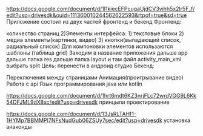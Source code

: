https://docs.google.com/document/d/1l1kiecEFPcugaUjdCV3vihh5x2Ir5F_f/edit?usp=drivesdk&ouid=111360010244562622593&rtpof=true&sd=true
Приложение состоит из двух частей фронтенд и бекенд Фронтенд:

количество страниц
2)Элементы интерфейса: 1) текстовые блоки 2) медиа элементы(картинки, видео) 3) кнопки(выпадающий список, радиальный список)
Для компоновки элементов использаются шаблоны (таблица grid) Заходим в название приложения дальше app дальше папка res дальше папка layout и там файл activity_main_xml выбрать split Цель: перенести в андроид студио
Бекенд:

Переключения между страницами
Анимация(проигрывание видео)
Работа с api
Язык программирования java или kotlin

https://docs.google.com/document/d/1hrt6mdt6KZ3nrjFLc72wrdVGG9L6Kk54DFJML9dX8xc/edit?usp=drivesdk принцыпи проектирование

https://docs.google.com/document/d/13JsRLTAHf1-1HYMp7BBMMPI7NFsNudGub06ZSUy7sec/edit?usp=drivesdk установка анаконды 

